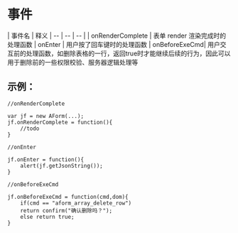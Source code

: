 # 事件


| 事件名 | 释义
| -- | -- | -- |
| onRenderComplete | 表单 render 渲染完成时的处理函数
| onEnter | 用户按了回车键时的处理函数
| onBeforeExeCmd| 用户交互前的处理函数，如删除表格的一行，返回true时才能继续后续的行为，因此可以用于删除前的一些权限校验、服务器逻辑处理等

## 示例：

    //onRenderComplete

    var jf = new AForm(...);
    jf.onRenderComplete = function(){
        //todo
    }

    //onEnter

    jf.onEnter = function(){
        alert(jf.getJsonString());
    }

    //onBeforeExeCmd

    jf.onBeforeExeCmd = function(cmd,dom){
        if(cmd == "aform_array_delete_row")
        return confirm("确认删除吗？");
        else return true;
    }


